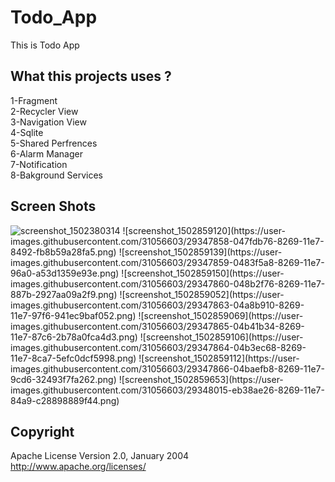 # Todo_App
This is Todo App 

## What this projects uses ?

1-Fragment<br />
2-Recycler View<br />
3-Navigation View<br />
4-Sqlite<br />
5-Shared Perfrences<br />
6-Alarm Manager<br />
7-Notification<br />
8-Bakground Services<br />

## Screen Shots
<img src="https://user-images.githubusercontent.com/31056603/29347861-0497a1a2-8269-11e7-921a-eb902d48f13b.png" alt="screenshot_1502380314" style="max-width:50%;">
![screenshot_1502859120](https://user-images.githubusercontent.com/31056603/29347858-047fdb76-8269-11e7-8492-fb8b59a28fa5.png)
![screenshot_1502859139](https://user-images.githubusercontent.com/31056603/29347859-0483f5a8-8269-11e7-96a0-a53d1359e93e.png)
![screenshot_1502859150](https://user-images.githubusercontent.com/31056603/29347860-048b2f76-8269-11e7-887b-2927aa09a2f9.png)
![screenshot_1502859052](https://user-images.githubusercontent.com/31056603/29347863-04a8b910-8269-11e7-97f6-941ec9baf052.png)
![screenshot_1502859069](https://user-images.githubusercontent.com/31056603/29347865-04b41b34-8269-11e7-87c6-2b78a0fca4d3.png)
![screenshot_1502859106](https://user-images.githubusercontent.com/31056603/29347864-04b3ec68-8269-11e7-8ca7-5efc0dcf5998.png)
![screenshot_1502859112](https://user-images.githubusercontent.com/31056603/29347866-04baefb8-8269-11e7-9cd6-32493f7fa262.png)
![screenshot_1502859653](https://user-images.githubusercontent.com/31056603/29348015-eb38ae26-8269-11e7-84a9-c28898889f44.png)


## Copyright
 Apache License
                           Version 2.0, January 2004
                        http://www.apache.org/licenses/




